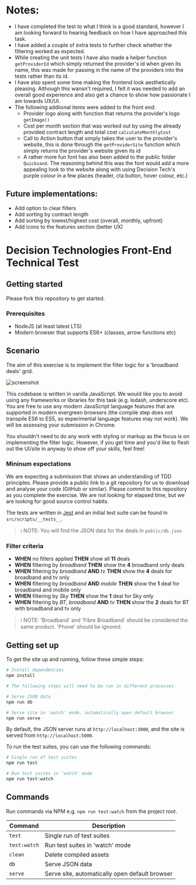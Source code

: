 # Notes:

- I have completed the test to what I think is a good standard, however I am looking forward to hearing feedback on how I have approached this task.
- I have added a couple of extra tests to further check whether the filtering worked as expected.
- While creating the unit tests I have also made a helper function `getProviderId` which simply returned the provider's id when given its name, this was made for passing in the name of the providers into the tests rather than its id.
- I have also spent some time making the frontend look aesthetically pleasing. Although this wansn't required, I felt it was needed to add an overall good experience and also get a chance to show how passionate I am towards UX/UI.
- The following addiional items were added to the front end:
  - Provider logo along with function that returns the provider's logo `getImage()`
  - Cost per month section that was worked out by using the already provided contract length and total cost `calculateMonthlyCost`
  - Call to Action button that simply takes the user to the provider's website, this is done through the `getProviderSite` function which simply returns the provider's website given its id
  - A rather more fun font has also been added to the public folder `Quicksand`. The reasoning behind this was the font would add a more appealing look to the website along with using Decision Tech's purple colour in a few places (header, cta button, hover colour, etc.)

## Future implementations:

- Add option to clear filters
- Add sorting by contract length
- Add sorting by lowest/highest cost (overall, monthly, upfront)
- Add icons to the features section (better UX)

# Decision Technologies Front-End Technical Test

## Getting started

Please fork this repository to get started.

### Prerequisites

- NodeJS (at least latest LTS)
- Modern browser that supports ES6+ (classes, arrow functions etc)

## Scenario

The aim of this exercise is to implement the filter logic for a 'broadband deals' grid.

![screenshot](screenshot.PNG)

This codebase is written in vanilla JavaScript. We would like you to avoid using any frameworks or libraries for this task (e.g. lodash, underscore etc). You are free to use any modern JavaScript language features that are supported in modern evergreen browsers (the compile step does not transpile ES6 to ES5, so experimental language features may not work). We will be assessing your submission in Chrome.

You shouldn't need to do any work with styling or markup as the focus is on implementing the filter logic. However, if you get time and you'd like to flesh out the UI/site in anyway to show off your skills, feel free!

### Mininum expectations

We are expecting a submission that shows an understanding of TDD principles. Please provide a public link to a git repository for us to download and analyse your code (GitHub or similar). Please commit to this repository as you complete the exercise. We are not looking for elapsed time, but we are looking for good source control habits.

The tests are written in [Jest](https://jestjs.io/) and an initial test suite can be found in `src/scripts/__tests__`.

> ℹ️ NOTE: You will find the JSON data for the deals in `public/db.json`

### Filter criteria

- **WHEN** no filters applied **THEN** show all **11** deals
- **WHEN** filtering by _broadband_ **THEN** show the **4** broadband only deals
- **WHEN** filtering by _broadband_ **AND** _tv_ **THEN** show the **4** deals for broadband and tv only
- **WHEN** filtering by _broadband_ **AND** _mobile_ **THEN** show the **1** deal for broadband and mobile only
- **WHEN** filtering by _Sky_ **THEN** show the **1** deal for Sky only
- **WHEN** filtering by _BT_, _broadband_ **AND** _tv_ **THEN** show the **2** deals for BT with broadband and tv only

> ℹ️ NOTE: 'Broadband' and 'Fibre Broadband' should be considered the same product. 'Phone' should be ignored.

## Getting set up

To get the site up and running, follow these simple steps:

```bash
# Install dependencies
npm install

# The following steps will need to be run in different processes

# Serve JSON data
npm run db

# Serve site in 'watch' mode, automatically open default browser
npm run serve
```

By default, the JSON server runs at `http://localhost:3000`, and the site is served from `http://localhost:5000`.

To run the test suites, you can use the following commands:

```bash
# Single run of test suites
npm run test

# Run test suites in 'watch' mode
npm run test:watch
```

## Commands

Run commands via NPM e.g. `npm run test:watch` from the project root.

| Command      | Description                                    |
| ------------ | ---------------------------------------------- |
| `test`       | Single run of test suites                      |
| `test:watch` | Run test suites in 'watch' mode                |
| `clean`      | Delete compiled assets                         |
| `db`         | Serve JSON data                                |
| `serve`      | Serve site, automatically open default browser |

